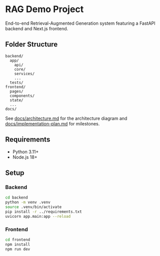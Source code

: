 # RAG Demo Project

End-to-end Retrieval-Augmented Generation system featuring a FastAPI backend and Next.js frontend.

## Folder Structure

```
backend/
  app/
    api/
    core/
    services/
    ...
  tests/
frontend/
  pages/
  components/
  state/
  ...
docs/
```

See [docs/architecture.md](docs/architecture.md) for the architecture diagram and [docs/implementation-plan.md](docs/implementation-plan.md) for milestones.

## Requirements

- Python 3.11+
- Node.js 18+

## Setup

### Backend
```bash
cd backend
python -m venv .venv
source .venv/bin/activate
pip install -r ../requirements.txt
uvicorn app.main:app --reload
```

### Frontend
```bash
cd frontend
npm install
npm run dev
```
